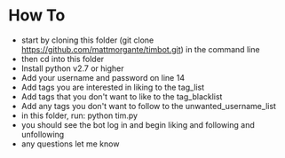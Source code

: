 # How To 

* start by cloning this folder (git clone https://github.com/mattmorgante/timbot.git) in the command line 
* then cd into this folder
* Install python v2.7 or higher 
* Add your username and password on line 14 
* Add tags you are interested in liking to the tag_list 
* Add tags that you don't want to like to the tag_blacklist 
* Add any tags you don't want to follow to the unwanted_username_list
* in this folder, run: python tim.py 
* you should see the bot log in and begin liking and following and unfollowing 
* any questions let me know